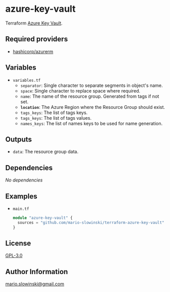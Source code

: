 azure-key-vault
====================

Terraform [Azure Key Vault](https://learn.microsoft.com/en-us/azure/azure-resource-manager/management/manage-resource-groups-portal).

Required providers
------------------

* [hashicorp/azurerm](https://registry.terraform.io/providers/hashicorp/azurerm/latest/docs)

Variables
--------------

* `variables.tf`
  * `separator`: Single character to separate segments in object's name.
  * `space`: Single character to replace space where required.
  * `name`: The name of the resource group. Generated from tags if not set.
  * **`location`**: The Azure Region where the Resource Group should exist.
  * `tags_keys`: The list of tags keys.
  * `tags_keys`: The list of tags values.
  * `names_keys`: The list of names keys to be used for name generation.

Outputs
--------------

* `data`: The resource group data.

Dependencies
------------

*No* *dependencies*

Examples
--------

* `main.tf`

  ```terraform
  module "azure-key-vault" {
    sources = "github.com/mario-slowinski/terraform-azure-key-vault"
  }
  ```

License
-------

[GPL-3.0](https://www.gnu.org/licenses/gpl-3.0.html)

Author Information
------------------

[mario.slowinski@gmail.com](mailto:mario.slowinski@gmail.com)
